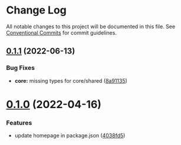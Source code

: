 # Change Log

All notable changes to this project will be documented in this file.
See [Conventional Commits](https://conventionalcommits.org) for commit guidelines.

## [0.1.1](https://github.com/topheman/webrtc-remote-control/compare/@webrtc-remote-control/core@0.1.0...@webrtc-remote-control/core@0.1.1) (2022-06-13)


### Bug Fixes

* **core:** missing types for core/shared ([8a91135](https://github.com/topheman/webrtc-remote-control/commit/8a91135ef6965dcf754851fd8ddd08f6095b6397))





# [0.1.0](https://github.com/topheman/webrtc-remote-control/compare/@webrtc-remote-control/core@0.0.1...@webrtc-remote-control/core@0.1.0) (2022-04-16)


### Features

* update homepage in package.json ([4038fd5](https://github.com/topheman/webrtc-remote-control/commit/4038fd51ac19f7285808de4ac8ad21eb7a461ab7))
